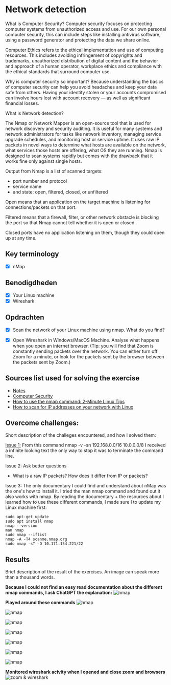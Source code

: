 # Network detection

What is Computer Security? Computer security focuses on protecting computer systems from unauthorized access and use. For our own personal computer security, this can include steps like installing antivirus software, using a password generator and protecting the data we share online.

Computer Ethics refers to the ethical implementation and use of computing resources. This includes avoiding infringement of copyrights and trademarks, unauthorized distribution of digital content and the behavior and approach of a human operator, workplace ethics and compliance with the ethical standards that surround computer use.

Why is computer security so important? Because understanding the basics of computer security can help you avoid headaches and keep your data safe from others. Having your identity stolen or your accounts compromised can involve hours lost with account recovery — as well as significant financial losses.

What is Network detection?

The Nmap or Network Mapper is an open-source tool that is used for network discovery and security auditing. It is useful for many systems and network administrators for tasks like network inventory, managing service upgrade schedules, and monitoring host or service uptime. It uses raw IP packets in novel ways to determine what hosts are available on the network, what services those hosts are offering, what OS they are running. Nmap is designed to scan systems rapidly but comes with the drawback that it works fine only against single hosts.

Output from Nmap is a list of scanned targets:

- port number and protocol
- service name
- and state: open, filtered, closed, or unfiltered

Open means that an application on the target machine is listening for connections/packets on that port.

Filtered means that a firewall, filter, or other network obstacle is blocking the port so that Nmap cannot tell whether it is open or closed.

Closed ports have no application listening on them, though they could open up at any time.

## Key terminology

- [x] nMap

## Benodigdheden

- [x] Your Linux machine
- [x] Wireshark

## Opdrachten

- [x] Scan the network of your Linux machine using nmap. What do you find?

- [x] Open Wireshark in Windows/MacOS Machine. Analyse what happens when you open an internet browser. (Tip: you will find that Zoom is constantly sending packets over the network. You can either turn off Zoom for a minute, or look for the packets sent by the browser between the packets sent by Zoom.)

## Sources list used for solving the exercise

- [Notes](https://drive.google.com/drive/folders/1ngTMmDk8hX61yQQGFieqFLswh6UdoEGO)
- [Computer Security](https://bootcamp.berkeley.edu/blog/what-is-computer-security/#:~:text=But%20what%20is%20computer%20security,security%20and%20computer%20safety%20practices.)
- [How to use the nmap command: 2-Minute Linux Tips](https://www.youtube.com/watch?v=H2vpIyStRU0)
- [How to scan for IP addresses on your network with Linux](https://www.techrepublic.com/article/how-to-scan-for-ip-addresses-on-your-network-with-linux/)

## Overcome challenges:

Short description of the challeges encountered, and how I solved them:

[Issue 1:](https://github.com/techgrounds/techgrounds-anj-dtmr/blob/main/00_includes/week-3-includes/sec-01-issue1.png) From this command nmap -v -sn 192.168.0.0/16 10.0.0.0/8 I received a infinite looking text the only way to stop it was to terminate the command line.

Issue 2: Ask better questions

- What is a raw IP packets? How does it differ from IP or packets?

Issue 3: The only documentary I could find and understand about nMap was the one's how to install it. I tried the man nmap command and found out it also works with nmap. By reading the documentary + the resources about I learned how to use these different commands, I made sure I to update my Linux machine first:

```
sudo apt-get update
sudo apt install nmap
nmap --version
man nmap
sudo nmap --iflist
nmap -A -T4 scanme.nmap.org
sudo nmap -sT -O 10.171.154.221/22
```

## Results

Brief description of the result of the exercises. An image can speak more than a thousand words.

**Because I could not find an easy read documentation about the different nmap commands, I ask ChatGPT the explanation:**
![nmap](https://github.com/techgrounds/techgrounds-anj-dtmr/blob/main/00_includes/week-3-includes/sec-01-chatgpt.png)

**Played around these commands**
![nmap](https://github.com/techgrounds/techgrounds-anj-dtmr/blob/main/00_includes/week-3-includes/sec-01-iflist.png)

![nmap](https://github.com/techgrounds/techgrounds-anj-dtmr/blob/main/00_includes/week-3-includes/sec-01-nmap.png)

![nmap](https://github.com/techgrounds/techgrounds-anj-dtmr/blob/main/00_includes/week-3-includes/sec-01-scan.png)

![nmap](https://github.com/techgrounds/techgrounds-anj-dtmr/blob/main/00_includes/week-3-includes/sec-01-sn.png)

![nmap](https://github.com/techgrounds/techgrounds-anj-dtmr/blob/main/00_includes/week-3-includes/sec-01-sp.png)

![nmap](https://github.com/techgrounds/techgrounds-anj-dtmr/blob/main/00_includes/week-3-includes/sec-01-st-o-a.png)

![nmap](https://github.com/techgrounds/techgrounds-anj-dtmr/blob/main/00_includes/week-3-includes/sec-01-st-o.png)

**Monitored wireshark acivity when I opened and close zoom and browsers**
![zoom & wireshark](https://github.com/techgrounds/techgrounds-anj-dtmr/blob/main/00_includes/week-3-includes/sec-01-wireshark.png)





